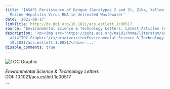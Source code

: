 ```yaml
---
title: '[ASAP] Persistence of Dengue (Serotypes 2 and 3), Zika, Yellow Fever, and
  Murine Hepatitis Virus RNA in Untreated Wastewater'
date: '2021-08-17'
linkTitle: http://dx.doi.org/10.1021/acs.estlett.1c00517
source: 'Environmental Science & Technology Letters: Latest Articles (ACS Publications)'
description: '<p><img src="https://pubs.acs.org/na101/home/literatum/publisher/achs/journals/content/estlcu/0/estlcu.ahead-of-print/acs.estlett.1c00517/20210817/images/medium/ez1c00517_0003.gif"
  alt="TOC Graphic"/></p><div><cite>Environmental Science & Technology Letters</cite></div><div>DOI:
  10.1021/acs.estlett.1c00517</div> ...'
disable_comments: true
---
```

<p><img src="https://pubs.acs.org/na101/home/literatum/publisher/achs/journals/content/estlcu/0/estlcu.ahead-of-print/acs.estlett.1c00517/20210817/images/medium/ez1c00517_0003.gif" alt="TOC Graphic"/></p><div><cite>Environmental Science & Technology Letters</cite></div><div>DOI: 10.1021/acs.estlett.1c00517</div> ...